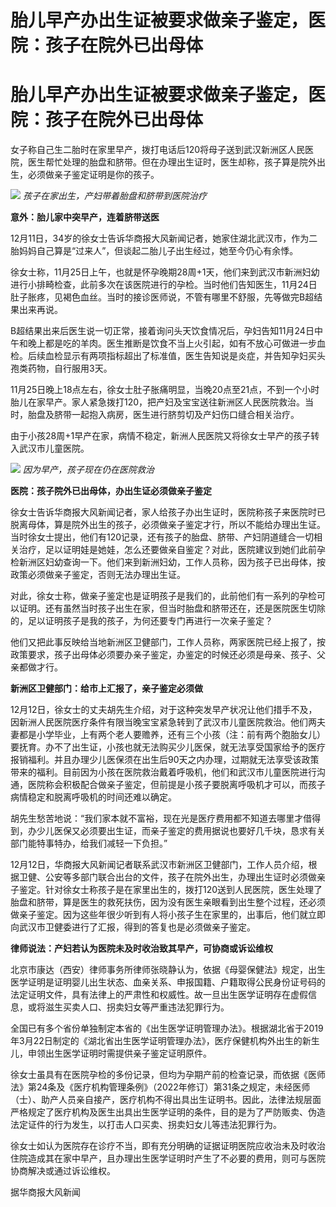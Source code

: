 # 胎儿早产办出生证被要求做亲子鉴定，医院：孩子在院外已出母体

# 胎儿早产办出生证被要求做亲子鉴定，医院：孩子在院外已出母体

女子称自己生二胎时在家里早产，拨打电话后120将母子送到武汉新洲区人民医院，医生帮忙处理的胎盘和脐带。但在办理出生证时，医生却称，孩子算是院外出生，必须做亲子鉴定证明是你的孩子。

![](https://inews.gtimg.com/om_bt/OSyizZnrgWbcfNttQ7Xggbm31Wmma-04B3aoGD7NBRFcgAA/1000)
_孩子在家出生，产妇带着胎盘和脐带到医院治疗_

**意外：胎儿家中突早产，连着脐带送医**

12月11日，34岁的徐女士告诉华商报大风新闻记者，她家住湖北武汉市，作为二胎妈妈自己算是“过来人”，但谈起二胎儿子出生经过，她至今仍心有余悸。

徐女士称，11月25日上午，也就是怀孕晚期28周+1天，他们来到武汉市新洲妇幼进行小排畸检查，此前多次在该医院进行的孕检。当时他们告知医生，11月24日肚子胀疼，见褐色血丝。当时的接诊医师说，不管有哪里不舒服，先等做完B超结果出来再说。

B超结果出来后医生说一切正常，接着询问头天饮食情况后，孕妇告知11月24日中午和晚上都是吃的羊肉。医生推断是饮食不当上火引起，如有不放心可做进一步血检。后续血检显示有两项指标超出了标准值，医生告知说是炎症，并告知孕妇买头孢类药物，自行服用3天。

11月25日晚上18点左右，徐女士肚子胀痛明显，当晚20点至21点，不到一个小时胎儿在家早产。家人紧急拨打120，把产妇及宝宝送往新洲区人民医院救治。当时，胎盘及脐带一起抱入病房，医生进行脐剪切及产妇伤口缝合相关治疗。

由于小孩28周+1早产在家，病情不稳定，新洲人民医院又将徐女士早产的孩子转入武汉市儿童医院。

![](https://inews.gtimg.com/om_bt/OKUCoxMwGdFGrwu5mh8mD3SrD_aljcGy3QAYy3v67uAqEAA/1000)
_因为早产，孩子现在仍在医院救治_

**医院：孩子院外已出母体，办出生证必须做亲子鉴定**

徐女士告诉华商报大风新闻记者，家人给孩子办出生证时，医院称孩子来医院时已脱离母体，算是院外出生的孩子，必须做亲子鉴定才行，所以不能给办理出生证。当时徐女士提出，他们有120记录，还有孩子的胎盘、脐带、产妇阴道缝合一切相关治疗，足以证明娃是她娃，怎么还要做亲自鉴定？对此，医院建议到她们此前孕检新洲区妇幼查询一下。他们来到新洲妇幼，工作人员称，因为孩子已出母体，按政策必须做亲子鉴定，否则无法办理出生证。

对此，徐女士称，做亲子鉴定也是证明孩子是我们的，此前他们有一系列的孕检可以证明。还有虽然当时孩子出生在家，但当时胎盘和脐带还在，还是医院医生切除的，足以证明孩子是我的孩子，为何还要专门再进行一次亲子鉴定？

他们又把此事反映给当地新洲区卫健部门，工作人员称，两家医院已经上报了，按政策要求，孩子出母体必须要办亲子鉴定，办鉴定的时候还必须是母亲、孩子、父亲都做才行。

**新洲区卫健部门：给市上汇报了，亲子鉴定必须做**

12月12日，徐女士的丈夫胡先生介绍，对于这种突发早产状况让他们措手不及，因新洲人民医院医疗条件有限当晚宝宝紧急转到了武汉市儿童医院救治。他们两夫妻都是小学毕业，上有两个老人要赡养，还有三个小孩（注：前有两个胞胎女儿）要抚育。办不了出生证，小孩也就无法购买少儿医保，就无法享受国家给予的医疗报销福利。并且办理少儿医保须在出生后90天之内办理，过期就无法享受该政策带来的福利。目前因为小孩在医院救治戴着呼吸机，他们和武汉市儿童医院进行沟通，医院称会积极配合做亲子鉴定，但前提是小孩子要脱离呼吸机才可以，而孩子病情稳定和脱离呼吸机的时间还难以确定。

胡先生愁苦地说：“我们家本就不富裕，现在光是医疗费用都不知道去哪里才借得到，办少儿医保又必须要出生证，而亲子鉴定的费用据说也要好几千块，恳求有关部门能特事特办，给我们减轻一下负担。”

12月12日，华商报大风新闻记者联系武汉市新洲区卫健部门，工作人员介绍，根据卫健、公安等多部门联合出台的文件，孩子在院外出生，办理出生证时必须做亲子鉴定。针对徐女士称孩子是在家里出生的，拨打120送到人民医院，医生处理了胎盘和脐带，算是医生的救死扶伤，因为没有医生亲眼看到出生整个过程，还必须做亲子鉴定。因为这些年很少听到有人将小孩子生在家里的，出事后，他们就立即向武汉市卫健委进行了汇报，得到的答复也是必须做亲子鉴定。

**律师说法：产妇若认为医院未及时收治致其早产，可协商或诉讼维权**

北京市康达（西安）律师事务所律师张晓静认为，依据《母婴保健法》规定，出生医学证明是证明婴儿出生状态、血亲关系、申报国籍、户籍取得公民身份证号码的法定证明文件，具有法律上的严肃性和权威性。故一旦出生医学证明存在虚假信息，或将滋生买卖人口、拐卖妇女等严重违法犯罪行为。

全国已有多个省份单独制定本省的《出生医学证明管理办法》。根据湖北省于2019年3月22日制定的《湖北省出生医学证明管理办法》，医疗保健机构外出生的新生儿，申领出生医学证明时需提供亲子鉴定证明原件。

徐女士虽具有在医院孕检的多份记录，但均为孕期产前的检查记录，而依据《医师法》第24条及《医疗机构管理条例》（2022年修订）第31条之规定，未经医师（士）、助产人员亲自接产，医疗机构不得出具出生证明书。因此，法律法规层面严格规定了医疗机构及医生出具出生医学证明的条件，目的是为了严防贩卖、伪造法定证件的行为发生，以打击人口买卖、拐卖妇女儿等违法犯罪行为。

徐女士如认为医院存在诊疗不当，即有充分明确的证据证明医院应收治未及时收治住院造成其在家中早产，且办理出生医学证明时产生了不必要的费用，则可与医院协商解决或通过诉讼维权。

据华商报大风新闻

